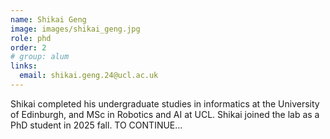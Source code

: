 ```yaml
---
name: Shikai Geng
image: images/shikai_geng.jpg
role: phd
order: 2
# group: alum
links:
  email: shikai.geng.24@ucl.ac.uk
---
```


Shikai completed his undergraduate studies in informatics at the University of Edinburgh, and MSc in Robotics and AI at UCL. Shikai joined the lab as a PhD student in 2025 fall. TO CONTINUE...
